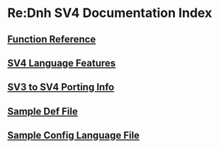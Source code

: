 ﻿# Re:Dnh SV4 Documentation Index

## [Function Reference](./functions.html)
## [SV4 Language Features](./language.html)
## [SV3 to SV4 Porting Info](./porting.html)
## [Sample Def File](./examples/sample_def_file.html)
## [Sample Config Language File](./examples/sample_config_language_file.html)